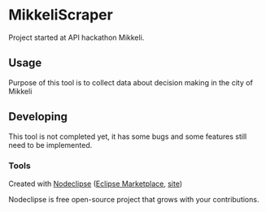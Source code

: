 

# MikkeliScraper

Project started at API hackathon Mikkeli.


## Usage

Purpose of this tool is to collect data about decision making in the city of Mikkeli

## Developing

This tool is not completed yet, it has some bugs and some features still need to be implemented.

### Tools

Created with [Nodeclipse](https://github.com/Nodeclipse/nodeclipse-1)
 ([Eclipse Marketplace](http://marketplace.eclipse.org/content/nodeclipse), [site](http://www.nodeclipse.org))   

Nodeclipse is free open-source project that grows with your contributions.
